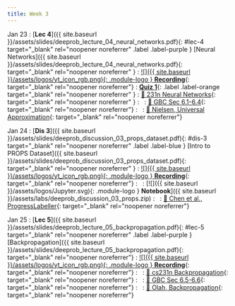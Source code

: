 ```yaml
---
title: Week 3
---
```


Jan 23
: [**Lec 4**]({{ site.baseurl }}/assets/slides/deeprob_lecture_04_neural_networks.pdf){: #lec-4 target="_blank" rel="noopener noreferrer" .label .label-purple } [Neural Networks]({{ site.baseurl }}/assets/slides/deeprob_lecture_04_neural_networks.pdf){: target="_blank" rel="noopener noreferrer" }
  : [![]({{ site.baseurl }}/assets/logos/yt_icon_rgb.png){: .module-logo } **Recording**](https://leccap.engin.umich.edu/leccap/player/r/fz62cA){: target="_blank" rel="noopener noreferrer"}
: [**Quiz 1**](https://www.gradescope.com/courses/704549/){: .label .label-orange target="_blank" rel="noopener noreferrer" }
  : [📖 231n Neural Networks](https://cs231n.github.io/neural-networks-1/){: target="_blank" rel="noopener noreferrer" }
: &nbsp;
  : [📖 GBC Sec 6.1-6.4](https://www.deeplearningbook.org/contents/mlp.html){: target="_blank" rel="noopener noreferrer"}
: &nbsp;
  : [📖 Nielsen, Universal Approximation](http://neuralnetworksanddeeplearning.com/chap4.html){: target="_blank" rel="noopener noreferrer"}



Jan 24
: [**Dis 3**]({{ site.baseurl }}/assets/slides/deeprob_discussion_03_props_dataset.pdf){: #dis-3 target="_blank" rel="noopener noreferrer" .label .label-blue } [Intro to PROPS Dataset]({{ site.baseurl }}/assets/slides/deeprob_discussion_03_props_dataset.pdf){: target="_blank" rel="noopener noreferrer" }
  : [![]({{ site.baseurl }}/assets/logos/yt_icon_rgb.png){: .module-logo } **Recording**](https://leccap.engin.umich.edu/leccap/player/r/LZCBqF){: target="_blank" rel="noopener noreferrer"}
: &nbsp;
  : [![]({{ site.baseurl }}/assets/logos/Jupyter.svg){: .module-logo } **Notebook**]({{ site.baseurl }}/assets/labs/deeprob_discussion_03_props.zip)
: &nbsp;
  : [📖 Chen et al., ProgressLabeller](https://arxiv.org/abs/2203.00283){: target="_blank" rel="noopener noreferrer"}



Jan 25
: [**Lec 5**]({{ site.baseurl }}/assets/slides/deeprob_lecture_05_backpropagation.pdf){: #lec-5 target="_blank" rel="noopener noreferrer" .label .label-purple } [Backpropagation]({{ site.baseurl }}/assets/slides/deeprob_lecture_05_backpropagation.pdf){: target="_blank" rel="noopener noreferrer"}
  : [![]({{ site.baseurl }}/assets/logos/yt_icon_rgb.png){: .module-logo } **Recording**](https://leccap.engin.umich.edu/leccap/player/r/mxxzyw){: target="_blank" rel="noopener noreferrer"}
: &nbsp;
  : [📖 cs231n Backpropagation](https://cs231n.github.io/optimization-2/){: target="_blank" rel="noopener noreferrer"}
: &nbsp;
  : [📖 GBC Sec 6.5-6.6](https://www.deeplearningbook.org/contents/mlp.html#pf25){: target="_blank" rel="noopener noreferrer"}
: &nbsp;
  : [📖 Olah, Backpropagation](http://colah.github.io/posts/2015-08-Backprop/){: target="_blank" rel="noopener noreferrer"}



